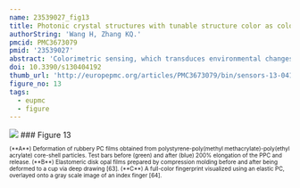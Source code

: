 ```yaml
---
name: 23539027_fig13
title: Photonic crystal structures with tunable structure color as colorimetric sensors.
authorString: 'Wang H, Zhang KQ.'
pmcid: PMC3673079
pmid: '23539027'
abstract: 'Colorimetric sensing, which transduces environmental changes into visible color changes, provides a simple yet powerful detection mechanism that is well-suited to the development of low-cost and low-power sensors. A new approach in colorimetric sensing exploits the structural color of photonic crystals (PCs) to create environmentally-influenced color-changeable materials. PCs are composed of periodic dielectrics or metallo-dielectric nanostructures that affect the propagation of electromagnetic waves (EM) by defining the allowed and forbidden photonic bands. Simultaneously, an amazing variety of naturally occurring biological systems exhibit iridescent color due to the presence of PC structures throughout multi-dimensional space. In particular, some kinds of the structural colors in living organisms can be reversibly changed in reaction to external stimuli. Based on the lessons learned from natural photonic structures, some specific examples of PCs-based colorimetric sensors are presented in detail to demonstrate their unprecedented potential in practical applications, such as the detections of temperature, pH, ionic species, solvents, vapor, humidity, pressure and biomolecules. The combination of the nanofabrication technique, useful design methodologies inspired by biological systems and colorimetric sensing will lead to substantial developments in low-cost, miniaturized and widely deployable optical sensors.'
doi: 10.3390/s130404192
thumb_url: 'http://europepmc.org/articles/PMC3673079/bin/sensors-13-04192f13.gif'
figure_no: 13
tags:
  - eupmc
  - figure
---
```

<img src='http://europepmc.org/articles/PMC3673079/bin/sensors-13-04192f13.jpg' style='max-height: 300px'>
### Figure 13
<p style='font-size: 10px;'>(**A**) Deformation of rubbery PC films obtained from polystyrene-poly(methyl methacrylate)-poly(ethyl acrylate) core-shell particles. Test bars before (green) and after (blue) 200% elongation of the PPC and release. (**B**) Elastomeric disk opal films prepared by compression molding before and after being deformed to a cup via deep drawing [<xref ref-type="bibr" rid="b63-sensors-13-04192">63</xref>]. (**C**) A full-color fingerprint visualized using an elastic PC, overlayed onto a gray scale image of an index finger [<xref ref-type="bibr" rid="b64-sensors-13-04192">64</xref>].</p>